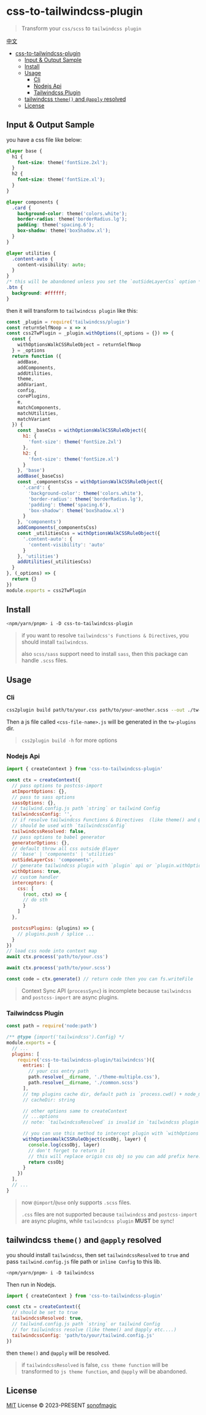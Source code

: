 # css-to-tailwindcss-plugin

> Transform your `css/scss` to `tailwindcss plugin`

[中文](./README-zh.md)

- [css-to-tailwindcss-plugin](#css-to-tailwindcss-plugin)
  - [Input \& Output Sample](#input--output-sample)
  - [Install](#install)
  - [Usage](#usage)
    - [Cli](#cli)
    - [Nodejs Api](#nodejs-api)
    - [Tailwindcss Plugin](#tailwindcss-plugin)
  - [tailwindcss `theme()` and `@apply` resolved](#tailwindcss-theme-and-apply-resolved)
  - [License](#license)

## Input & Output Sample

you have a css file like below:

```css
@layer base {
  h1 {
    font-size: theme('fontSize.2xl');
  }
  h2 {
    font-size: theme('fontSize.xl');
  }
}

@layer components {
  .card {
    background-color: theme('colors.white');
    border-radius: theme('borderRadius.lg');
    padding: theme('spacing.6');
    box-shadow: theme('boxShadow.xl');
  }
}

@layer utilities {
  .content-auto {
    content-visibility: auto;
  }
}
/* this will be abandoned unless you set the `outSideLayerCss` option */
.btn {
  background: #ffffff;
}
```

then it will transform to `tailwindcss plugin` like this:

```js
const _plugin = require('tailwindcss/plugin')
const returnSelfNoop = x => x
const css2TwPlugin = _plugin.withOptions((_options = {}) => {
  const {
    withOptionsWalkCSSRuleObject = returnSelfNoop
  } = _options
  return function ({
    addBase,
    addComponents,
    addUtilities,
    theme,
    addVariant,
    config,
    corePlugins,
    e,
    matchComponents,
    matchUtilities,
    matchVariant
  }) {
    const _baseCss = withOptionsWalkCSSRuleObject({
      h1: {
        'font-size': theme('fontSize.2xl')
      },
      h2: {
        'font-size': theme('fontSize.xl')
      }
    }, 'base')
    addBase(_baseCss)
    const _componentsCss = withOptionsWalkCSSRuleObject({
      '.card': {
        'background-color': theme('colors.white'),
        'border-radius': theme('borderRadius.lg'),
        'padding': theme('spacing.6'),
        'box-shadow': theme('boxShadow.xl')
      }
    }, 'components')
    addComponents(_componentsCss)
    const _utilitiesCss = withOptionsWalkCSSRuleObject({
      '.content-auto': {
        'content-visibility': 'auto'
      }
    }, 'utilities')
    addUtilities(_utilitiesCss)
  }
}, (_options) => {
  return {}
})
module.exports = css2TwPlugin
```

## Install

```bash
<npm/yarn/pnpm> i -D css-to-tailwindcss-plugin
```

> if you want to resolve `tailwindcss's Functions & Directives`, you should install `tailwindcss`.
>
> also `scss/sass` support need to install `sass`, then this package can handle `.scss` files.

## Usage

### Cli

```bash
css2plugin build path/to/your.css path/to/your-another.scss --out ./tw-plugins
```

Then a js file called `<css-file-name>.js` will be generated in the `tw-plugins` dir.

> `css2plugin build -h` for more options

### Nodejs Api

```js
import { createContext } from 'css-to-tailwindcss-plugin'

const ctx = createContext({
  // pass options to postcss-import
  atImportOptions: {},
  // pass to sass options
  sassOptions: {},
  // tailwind.config.js path `string` or tailwind Config
  tailwindcssConfig: '',
  // if resolve tailwindcss Functions & Directives  (like theme() and @apply etc....)
  // should be used with `tailwindcssConfig`
  tailwindcssResolved: false,
  // pass options to babel generator
  generatorOptions: {},
  // default throw all css outside @layer
  // 'base' | 'components' | 'utilities'
  outSideLayerCss: 'components',
  // generate tailwindcss plugin with `plugin` api or `plugin.withOptions` api
  withOptions: true,
  // custom handler
  interceptors: {
    css: [
      (root, ctx) => {
      // do sth
      }
    ]
  },

  postcssPlugins: (plugins) => {
    // plugins.push / splice ...
  }
})
// load css node into context map
await ctx.process('path/to/your.css')

await ctx.process('path/to/your.scss')

const code = ctx.generate() // return code then you can fs.writeFile
```

> Context Sync API (`processSync`) is incomplete because `tailwindcss` and `postcss-import` are async plugins.

### Tailwindcss Plugin

```js
const path = require('node:path')

/** @type {import('tailwindcss').Config} */
module.exports = {
  // ...
  plugins: [
    require('css-to-tailwindcss-plugin/tailwindcss')({
      entries: [
        // your css entry path
        path.resolve(__dirname, './theme-multiple.css'),
        path.resolve(__dirname, './common.scss')
      ],
      // tmp plugins cache dir, default path is `process.cwd() + node_modules/.css-to-tailwindcss-plugin`
      // cacheDir: string

      // other options same to createContext
      // ...options
      // note: `tailwindcssResolved` is invalid in `tailwindcss plugin`, because `tailwindcss` is an async postcss plugin, while `tailwindcss plugin` **MUST** be sync!

      // you can use this method to intercept plugin with `withOptions`
      withOptionsWalkCSSRuleObject(cssObj, layer) {
        console.log(cssObj, layer)
        // don't forget to return it
        // this will replace origin css obj so you can add prefix here!
        return cssObj
      }
    })
  ],
  // ...
}
```

> now `@import`/`@use` only supports `.scss` files.
>
> `.css` files are not supported because `tailwindcss` and `postcss-import` are async plugins, while `tailwindcss plugin` **MUST** be sync!

## tailwindcss `theme()` and `@apply` resolved

you should install `tailwindcss`, then set `tailwindcssResolved` to `true` and pass `tailwind.config.js` file path or `inline Config` to this lib.

```bash
<npm/yarn/pnpm> i -D tailwindcss
```

Then run in Nodejs.

```js
import { createContext } from 'css-to-tailwindcss-plugin'

const ctx = createContext({
  // should be set to true
  tailwindcssResolved: true,
  // tailwind.config.js path `string` or tailwind Config
  // for tailwindcss resolve (like theme() and @apply etc....)
  tailwindcssConfig: 'path/to/your/tailwind.config.js'
})
```

then `theme()` and `@apply` will be resolved.

> if `tailwindcssResolved` is false, `css theme function` will be transformed to `js theme function`, and `@apply` will be abandoned.

## License

[MIT](./LICENSE) License &copy; 2023-PRESENT [sonofmagic](https://github.com/sonofmagic)
